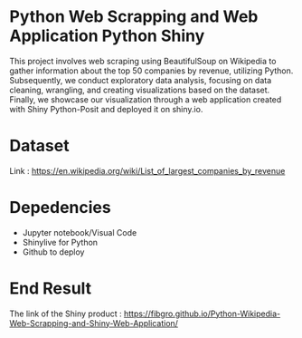 # Python Web Scrapping and Web Application Python Shiny

This project involves web scraping using BeautifulSoup on Wikipedia to gather information about the top 50 companies by revenue, utilizing Python. 
Subsequently, we conduct exploratory data analysis, focusing on data cleaning, wrangling, and creating visualizations based on the dataset. 
Finally, we showcase our visualization through a web application created with Shiny Python-Posit and deployed it on shiny.io.

# Dataset 

Link : https://en.wikipedia.org/wiki/List_of_largest_companies_by_revenue

# Depedencies 

- Jupyter notebook/Visual Code
- Shinylive for Python
- Github to deploy

# End Result 

The link of the Shiny product : https://fibgro.github.io/Python-Wikipedia-Web-Scrapping-and-Shiny-Web-Application/
